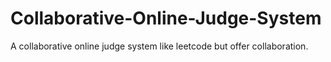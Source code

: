 # Collaborative-Online-Judge-System
A collaborative online judge system like leetcode but offer collaboration.
